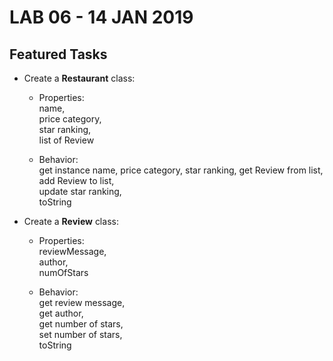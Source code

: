 # LAB 06 - 14 JAN 2019

## Featured Tasks

- Create a **Restaurant** class:
    - Properties:  
      name,  
      price category,  
      star ranking,  
      list of Review 
      
    - Behavior:  
      get instance name, price category, star ranking, 
      get Review from list,  
      add Review to list,  
      update star ranking,  
      toString
      
- Create a **Review** class:
    - Properties:  
      reviewMessage,  
      author,  
      numOfStars  
      
    - Behavior:  
      get review message,  
      get author,  
      get number of stars,  
      set number of stars,  
      toString
